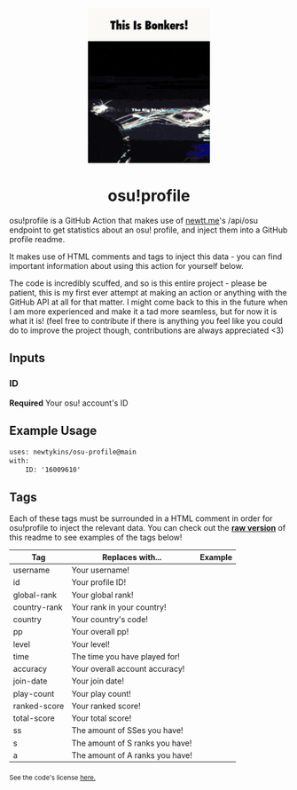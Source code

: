 <div align="center">
    <img src="readme.gif">
    <h1>osu!profile</h1>
</div>

osu!profile is a GitHub Action that makes use of [newtt.me](https://newtt.me/)'s /api/osu endpoint to get statistics about an osu! profile, and inject them into a GitHub profile readme.

It makes use of HTML comments and tags to inject this data - you can find important information about using this action for yourself below.

The code is incredibly scuffed, and so is this entire project - please be patient, this is my first ever attempt at making an action or anything with the GitHub API at all for that matter. I might come back to this in the future when I am more experienced and make it a tad more seamless, but for now it is what it is! (feel free to contribute if there is anything you feel like you could do to improve the project though, contributions are always appreciated <3)

## Inputs

### ID

**Required** Your osu! account's ID

## Example Usage

```
uses: newtykins/osu-profile@main
with:
	ID: '16009610'
```

## Tags

Each of these tags must be surrounded in a HTML comment in order for osu!profile to inject the relevant data. You can check out the [**raw version**](https://raw.githubusercontent.com/newtykins/osu-profile/main/readme.md) of this readme to see examples of the tags below!


| Tag          | Replaces with...                | Example                                        |
|--------------|---------------------------------|------------------------------------------------|
| username     | Your username!                  | <!--osu-username--><!--osu-username-->         |
| id           | Your profile ID!                | <!--osu-id--><!--osu-id-->                     |
| global-rank  | Your global rank!               | <!--osu-global-rank--><!--osu-global-rank-->   |
| country-rank | Your rank in your country!      | <!--osu-country-rank--><!--osu-country-rank--> |
| country      | Your country's code!            | <!--osu-country--><!--osu-country-->           |
| pp           | Your overall pp!                | <!--osu-pp--><!--osu-pp-->                     |
| level        | Your level!                     | <!--osu-level--><!--osu-level-->               |
| time         | The time you have played for!   | <!--osu-time--><!--osu-time-->                 |
| accuracy     | Your overall account accuracy!  | <!--osu-accuracy--><!--osu-accuracy-->         |
| join-date    | Your join date!                 | <!--osu-join-date--><!--osu-join-date-->       |
| play-count   | Your play count!                | <!--osu-play-count--><!--osu-play-count-->     |
| ranked-score | Your ranked score!              | <!--osu-ranked-score--><!--osu-ranked-score--> |
| total-score  | Your total score!               | <!--osu-total-score--><!--osu-total-score-->   |
| ss           | The amount of SSes you have!    | <!--osu-ss--><!--osu-ss-->                     |
| s            | The amount of S ranks you have! | <!--osu-s--><!--osu-s-->                       |
| a            | The amount of A ranks you have! | <!--osu-a--><!--osu-a-->                       |


<sub>See the code's license <a href="license.md">here.</sub>
